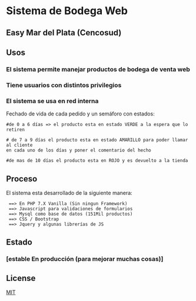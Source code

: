 # Sistema de Bodega Web 

## Easy Mar del Plata (Cencosud)

## Usos


### El sistema permite manejar productos de bodega de venta web 
### Tiene usuarios con distintos privilegios
### El sistema se usa en red interna
Fechado de vida de cada pedido y un semáforo con estados:
```
#de 0 a 6 días => el producto esta en estado VERDE a la espera que lo retiren
```
```
# de 7 a 9 días el producto esta en estado AMARILLO para poder llamar al cliente 
en cada uno de los días y poner el comentario del hecho
```
```
#de mas de 10 días el producto esta en ROJO y es devuelto a la tienda
```

## Proceso
El sistema esta desarrollado de la siguiente manera:
```
 ==> En PHP 7.X Vanilla (Sin ningun Framework)
 ==> Javascript para validaciones de formularios
 ==> Mysql como base de datos (151Mil productos)
 ==> CSS / Bootstrap
 ==> Jquery y algunas librerías de JS

```
## Estado
 ### [estable En producción  (para mejorar muchas cosas)]


## License
[MIT](https://choosealicense.com/licenses/mit/)
